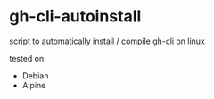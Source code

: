 # gh-cli-autoinstall
script to automatically install / compile gh-cli on linux

tested on:

- Debian
- Alpine

